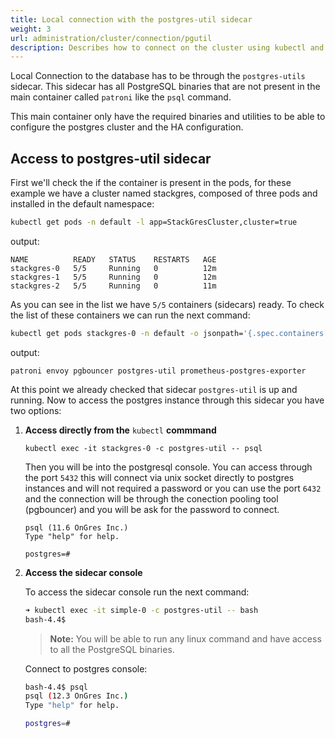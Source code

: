 ```yaml
---
title: Local connection with the postgres-util sidecar
weight: 3
url: administration/cluster/connection/pgutil
description: Describes how to connect on the cluster using kubectl and the postgres-util sidecar container.
---
```


Local Connection to the database has to be through the `postgres-utils` sidecar. This sidecar has all PostgreSQL binaries that are not present in the main container called `patroni` like the `psql` command.

This main container only have the required binaries and utilities to be able to configure the postgres cluster and the HA configuration.


## Access to postgres-util sidecar

First we'll check the if the container is present in the pods, for these example we have a cluster named stackgres, composed of three pods and installed in the default namespace:

```bash
kubectl get pods -n default -l app=StackGresCluster,cluster=true
```

output:

```
NAME          READY   STATUS    RESTARTS   AGE
stackgres-0   5/5     Running   0          12m
stackgres-1   5/5     Running   0          12m
stackgres-2   5/5     Running   0          11m
```

As you can see in the list we have `5/5` containers (sidecars) ready. To check the list of these containers we can run the next command:

```bash
kubectl get pods stackgres-0 -n default -o jsonpath='{.spec.containers[*].name}*'
```

output:

```
patroni envoy pgbouncer postgres-util prometheus-postgres-exporter
```

At this point we already checked that sidecar `postgres-util` is up and running. Now to access the postgres instance through this sidecar you have two options:

1. **Access directly from the** `kubectl` **commmand**

    `kubectl exec -it stackgres-0 -c postgres-util -- psql`

    Then you will be into the postgresql console. You can access through the port `5432` this will connect via unix socket directly to postgres instances and will not required a password or you can use the port `6432` and the connection will  be through the conection pooling tool (pgbouncer) and you will be ask for the password to connect.

    ```
    psql (11.6 OnGres Inc.)
    Type "help" for help.

    postgres=#
    ```

2. **Access the sidecar console**

    To access the sidecar console run the next command:

    ```bash
    ➜ kubectl exec -it simple-0 -c postgres-util -- bash
    bash-4.4$ 
    ```

    > **Note:** You will be able to run any linux command and have access to all the PostgreSQL binaries.

    Connect to postgres console:

    ```bash
    bash-4.4$ psql
    psql (12.3 OnGres Inc.)
    Type "help" for help.

    postgres=# 

    ```